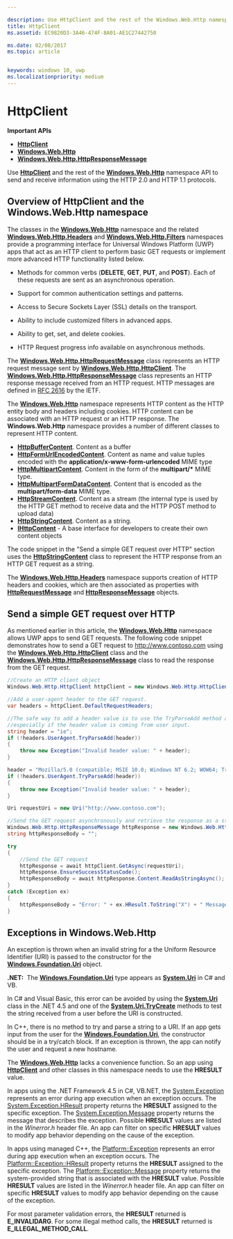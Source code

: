 ```yaml
---

description: Use HttpClient and the rest of the Windows.Web.Http namespace API to send and receive information using the HTTP 2.0 and HTTP 1.1 protocols.
title: HttpClient
ms.assetid: EC9820D3-3A46-474F-8A01-AE1C27442750

ms.date: 02/08/2017
ms.topic: article


keywords: windows 10, uwp
ms.localizationpriority: medium
---
```


# HttpClient


**Important APIs**

-   [**HttpClient**](https://msdn.microsoft.com/library/windows/apps/dn298639)
-   [**Windows.Web.Http**](https://msdn.microsoft.com/library/windows/apps/dn279692)
-   [**Windows.Web.Http.HttpResponseMessage**](https://msdn.microsoft.com/library/windows/apps/dn279631)

Use [**HttpClient**](https://msdn.microsoft.com/library/windows/apps/dn298639) and the rest of the [**Windows.Web.Http**](https://msdn.microsoft.com/library/windows/apps/dn279692) namespace API to send and receive information using the HTTP 2.0 and HTTP 1.1 protocols.

## Overview of HttpClient and the Windows.Web.Http namespace

The classes in the [**Windows.Web.Http**](https://msdn.microsoft.com/library/windows/apps/dn279692) namespace and the related [**Windows.Web.Http.Headers**](https://msdn.microsoft.com/library/windows/apps/dn252713) and [**Windows.Web.Http.Filters**](https://msdn.microsoft.com/library/windows/apps/dn298623) namespaces provide a programming interface for Universal Windows Platform (UWP) apps that act as an HTTP client to perform basic GET requests or implement more advanced HTTP functionality listed below.

-   Methods for common verbs (**DELETE**, **GET**, **PUT**, and **POST**). Each of these requests are sent as an asynchronous operation.

-   Support for common authentication settings and patterns.

-   Access to Secure Sockets Layer (SSL) details on the transport.

-   Ability to include customized filters in advanced apps.

-   Ability to get, set, and delete cookies.

-   HTTP Request progress info available on asynchronous methods.

The [**Windows.Web.Http.HttpRequestMessage**](https://msdn.microsoft.com/library/windows/apps/dn279617) class represents an HTTP request message sent by [**Windows.Web.Http.HttpClient**](https://msdn.microsoft.com/library/windows/apps/dn298639). The [**Windows.Web.Http.HttpResponseMessage**](https://msdn.microsoft.com/library/windows/apps/dn279631) class represents an HTTP response message received from an HTTP request. HTTP messages are defined in [RFC 2616](http://go.microsoft.com/fwlink/p/?linkid=241642) by the IETF.

The [**Windows.Web.Http**](https://msdn.microsoft.com/library/windows/apps/dn279692) namespace represents HTTP content as the HTTP entity body and headers including cookies. HTTP content can be associated with an HTTP request or an HTTP response. The **Windows.Web.Http** namespace provides a number of different classes to represent HTTP content.

-   [**HttpBufferContent**](https://msdn.microsoft.com/library/windows/apps/dn298625). Content as a buffer
-   [**HttpFormUrlEncodedContent**](https://msdn.microsoft.com/library/windows/apps/dn298685). Content as name and value tuples encoded with the **application/x-www-form-urlencoded** MIME type
-   [**HttpMultipartContent**](https://msdn.microsoft.com/library/windows/apps/dn298708). Content in the form of the **multipart/\*** MIME type.
-   [**HttpMultipartFormDataContent**](https://msdn.microsoft.com/library/windows/apps/dn279596). Content that is encoded as the **multipart/form-data** MIME type.
-   [**HttpStreamContent**](https://msdn.microsoft.com/library/windows/apps/dn279649). Content as a stream (the internal type is used by the HTTP GET method to receive data and the HTTP POST method to upload data)
-   [**HttpStringContent**](https://msdn.microsoft.com/library/windows/apps/dn279661). Content as a string.
-   [**IHttpContent**](https://msdn.microsoft.com/library/windows/apps/dn279684) - A base interface for developers to create their own content objects

The code snippet in the "Send a simple GET request over HTTP" section uses the [**HttpStringContent**](https://msdn.microsoft.com/library/windows/apps/dn279661) class to represent the HTTP response from an HTTP GET request as a string.

The [**Windows.Web.Http.Headers**](https://msdn.microsoft.com/library/windows/apps/dn252713) namespace supports creation of HTTP headers and cookies, which are then associated as properties with [**HttpRequestMessage**](https://msdn.microsoft.com/library/windows/apps/dn279617) and [**HttpResponseMessage**](https://msdn.microsoft.com/library/windows/apps/dn279631) objects.

## Send a simple GET request over HTTP

As mentioned earlier in this article, the [**Windows.Web.Http**](https://msdn.microsoft.com/library/windows/apps/dn279692) namespace allows UWP apps to send GET requests. The following code snippet demonstrates how to send a GET request to http://www.contoso.com using the [**Windows.Web.Http.HttpClient**](https://msdn.microsoft.com/library/windows/apps/dn298639) class and the [**Windows.Web.Http.HttpResponseMessage**](https://msdn.microsoft.com/library/windows/apps/dn279631) class to read the response from the GET request.

```csharp
//Create an HTTP client object
Windows.Web.Http.HttpClient httpClient = new Windows.Web.Http.HttpClient();

//Add a user-agent header to the GET request. 
var headers = httpClient.DefaultRequestHeaders;

//The safe way to add a header value is to use the TryParseAdd method and verify the return value is true,
//especially if the header value is coming from user input.
string header = "ie";
if (!headers.UserAgent.TryParseAdd(header))
{
    throw new Exception("Invalid header value: " + header);
}

header = "Mozilla/5.0 (compatible; MSIE 10.0; Windows NT 6.2; WOW64; Trident/6.0)";
if (!headers.UserAgent.TryParseAdd(header))
{
    throw new Exception("Invalid header value: " + header);
}

Uri requestUri = new Uri("http://www.contoso.com");

//Send the GET request asynchronously and retrieve the response as a string.
Windows.Web.Http.HttpResponseMessage httpResponse = new Windows.Web.Http.HttpResponseMessage();
string httpResponseBody = "";

try
{
    //Send the GET request
    httpResponse = await httpClient.GetAsync(requestUri);
    httpResponse.EnsureSuccessStatusCode();
    httpResponseBody = await httpResponse.Content.ReadAsStringAsync();
}
catch (Exception ex)
{
    httpResponseBody = "Error: " + ex.HResult.ToString("X") + " Message: " + ex.Message;
}
```

## Exceptions in Windows.Web.Http

An exception is thrown when an invalid string for a the Uniform Resource Identifier (URI) is passed to the constructor for the [**Windows.Foundation.Uri**](https://msdn.microsoft.com/library/windows/apps/br225998) object.

**.NET:**  The [**Windows.Foundation.Uri**](https://msdn.microsoft.com/library/windows/apps/br225998) type appears as [**System.Uri**](https://msdn.microsoft.com/library/windows/apps/xaml/system.uri.aspx) in C# and VB.

In C# and Visual Basic, this error can be avoided by using the [**System.Uri**](https://msdn.microsoft.com/library/windows/apps/xaml/system.uri.aspx) class in the .NET 4.5 and one of the [**System.Uri.TryCreate**](https://msdn.microsoft.com/library/windows/apps/xaml/system.uri.trycreate.aspx) methods to test the string received from a user before the URI is constructed.

In C++, there is no method to try and parse a string to a URI. If an app gets input from the user for the [**Windows.Foundation.Uri**](https://msdn.microsoft.com/library/windows/apps/br225998), the constructor should be in a try/catch block. If an exception is thrown, the app can notify the user and request a new hostname.

The [**Windows.Web.Http**](https://msdn.microsoft.com/library/windows/apps/dn279692) lacks a convenience function. So an app using [**HttpClient**](https://msdn.microsoft.com/library/windows/apps/dn298639) and other classes in this namespace needs to use the **HRESULT** value.

In apps using the .NET Framework 4.5 in C#, VB.NET, the [System.Exception](http://msdn.microsoft.com/library/system.exception.aspx) represents an error during app execution when an exception occurs. The [System.Exception.HResult](http://msdn.microsoft.com/library/system.exception.hresult.aspx) property returns the **HRESULT** assigned to the specific exception. The [System.Exception.Message](http://msdn.microsoft.com/library/system.exception.message.aspx) property returns the message that describes the exception. Possible **HRESULT** values are listed in the *Winerror.h* header file. An app can filter on specific **HRESULT** values to modify app behavior depending on the cause of the exception.

In apps using managed C++, the [Platform::Exception](http://msdn.microsoft.com/library/windows/apps/hh755825.aspx) represents an error during app execution when an exception occurs. The [Platform::Exception::HResult](http://msdn.microsoft.com/library/windows/apps/hh763371.aspx) property returns the **HRESULT** assigned to the specific exception. The [Platform::Exception::Message](http://msdn.microsoft.com/library/windows/apps/hh763375.aspx) property returns the system-provided string that is associated with the **HRESULT** value. Possible **HRESULT** values are listed in the *Winerror.h* header file. An app can filter on specific **HRESULT** values to modify app behavior depending on the cause of the exception.

For most parameter validation errors, the **HRESULT** returned is **E\_INVALIDARG**. For some illegal method calls, the **HRESULT** returned is **E\_ILLEGAL\_METHOD\_CALL**.

